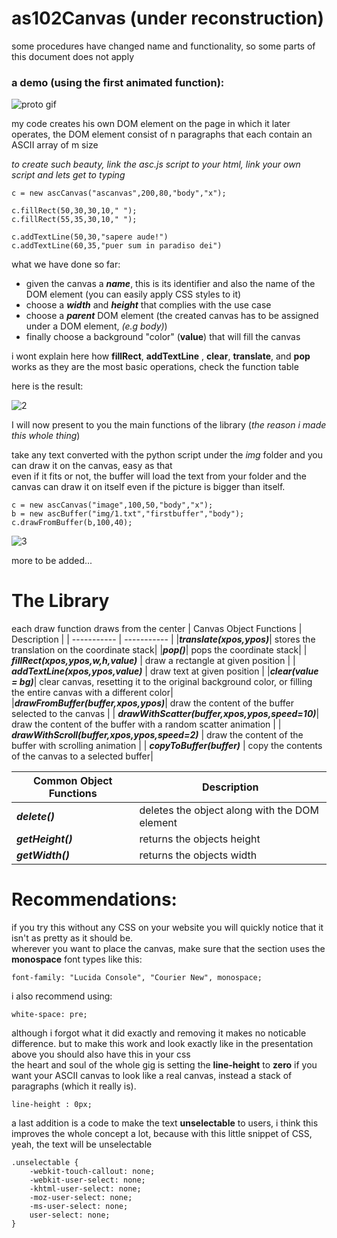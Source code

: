 



# as102Canvas (under reconstruction)
some procedures have changed name and functionality, so some parts of this document does not apply

### a demo (using the first animated function):

![proto gif](https://user-images.githubusercontent.com/102482527/164079380-a459ec84-c0bc-443b-80ca-e104295a3f48.gif)

my code creates his own DOM element on the page in which it later operates, the DOM element consist of n paragraphs that each contain an ASCII array of m size <br>

<i>to create such beauty, link the *asc.js* script to your html, link your own script and lets get to typing</i>
<br>

	c = new ascCanvas("ascanvas",200,80,"body","x");
	
	c.fillRect(50,30,30,10," ");
	c.fillRect(55,35,30,10," ");

	c.addTextLine(50,30,"sapere aude!")
	c.addTextLine(60,35,"puer sum in paradiso dei")
what we have done so far:
 - given the canvas  a ***name***, this is its identifier and also the name of the DOM element (you can easily apply CSS styles to it)
 - choose a ***width*** and ***height*** that complies with the use case
 - choose a ***parent*** DOM element (the created canvas has to be assigned under a DOM element, *(e.g body)*)
 - finally choose a background "color" (**value**) that will fill the canvas

i wont explain here how **fillRect**, **addTextLine** , **clear**, **translate**, and **pop** works as they are the most basic operations, check the function table <br> 

here is the result:

![2](https://user-images.githubusercontent.com/102482527/167012905-eb974da9-993a-410e-bfe7-9cce0107dac1.png)

I will now present to you the main functions of the library (*the reason i made this whole thing*)

 take any text converted with the python script under the *img* folder and you can draw it on the canvas, easy as that<br>
 even if it fits or not, the buffer will load the text from your folder and the canvas can draw it on itself even if the picture is bigger than itself.

	c = new ascCanvas("image",100,50,"body","x");
	b = new ascBuffer("img/1.txt","firstbuffer","body");
	c.drawFromBuffer(b,100,40);

![3](https://user-images.githubusercontent.com/102482527/167014224-f78a8d29-d6ef-4d64-bd38-6310158d479a.png)

more to be added...



# The Library
each draw function draws from the center
| Canvas Object Functions     | Description |
| ----------- | ----------- |
|***translate(xpos,ypos)***| stores the translation on the coordinate stack|
|***pop()***| pops the coordinate stack|
| ***fillRect(xpos,ypos,w,h,value)***    | draw a rectangle at given position       |
| ***addTextLine(xpos,ypos,value)***   | draw text at given position        |
|***clear(value = bg)***| clear canvas, resetting it to the original background color, or filling the entire canvas with a different color|
|***drawFromBuffer(buffer,xpos,ypos)***| draw the content of the buffer selected to the canvas |
| ***drawWithScatter(buffer,xpos,ypos,speed=10)***| draw the content of the buffer with a random scatter animation |
| ***drawWithScroll(buffer,xpos,ypos,speed=2)*** | draw the content of the buffer with scrolling animation |
| ***copyToBuffer(buffer)*** | copy the contents of the canvas to a selected buffer|
<br>

  |Common Object Functions| Description|
  |-----------|-----------|
  |***delete()***| deletes the object along with the DOM element|
  |***getHeight()*** | returns the objects height |
  |***getWidth()***|returns the objects width|





# Recommendations:
if you try this without any CSS on your website you will quickly notice that it isn't as pretty as it should be. <br>
wherever you want to place the canvas, make sure that the section uses the **monospace** font types like this:

	font-family: "Lucida Console", "Courier New", monospace;

i also recommend using: 
			
	white-space: pre;

although i forgot what it did exactly and removing it makes no noticable difference. but to make this work and look exactly like in the presentation above  you should also have this in your css <br>
the heart and soul of the whole gig is setting the **line-height** to **zero** if you want your ASCII canvas to look like a real canvas, instead a stack of paragraphs (which it really is).

	line-height : 0px;
a last addition is a code to make the text **unselectable** to users, i think this improves the whole concept a lot, because with this little snippet of CSS, yeah, the text will be unselectable

	.unselectable {
	    -webkit-touch-callout: none;
	    -webkit-user-select: none;
	    -khtml-user-select: none;
	    -moz-user-select: none;
	    -ms-user-select: none;
	    user-select: none;
	}
